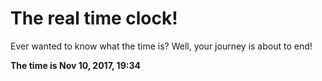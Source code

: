 # The real time clock!

Ever wanted to know what the time is? Well, your journey is about to end!

**The time is Nov 10, 2017, 19:34**